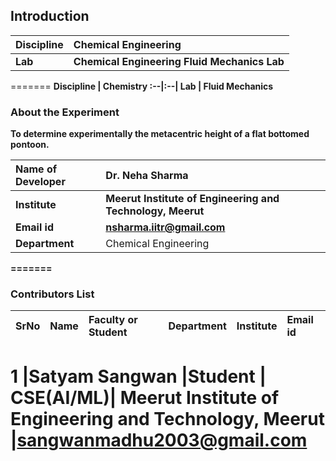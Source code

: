 ## Introduction



<b>Discipline | <b>Chemical Engineering
:--|:--|
<b> Lab | <b> Chemical Engineering Fluid Mechanics Lab
=======
<b>Discipline | <b>Chemistry
:--|:--|
<b> Lab | <b> Fluid Mechanics


### About the Experiment 

To determine experimentally the metacentric height of a flat bottomed pontoon.


<b>Name of Developer | <b> Dr. Neha Sharma 
:--|:--|
<b> Institute | <b>  Meerut Institute of Engineering and Technology, Meerut
<b> Email id|     <b>  	nsharma.iitr@gmail.com
<b> Department |  	Chemical Engineering 
=======


### Contributors List

SrNo | Name | Faculty or Student | Department| Institute | Email id
:--|:--|:--|:--|:--|:--|

1 |Satyam Sangwan |Student | CSE(AI/ML)| Meerut Institute of Engineering and Technology, Meerut |sangwanmadhu2003@gmail.com
=======

